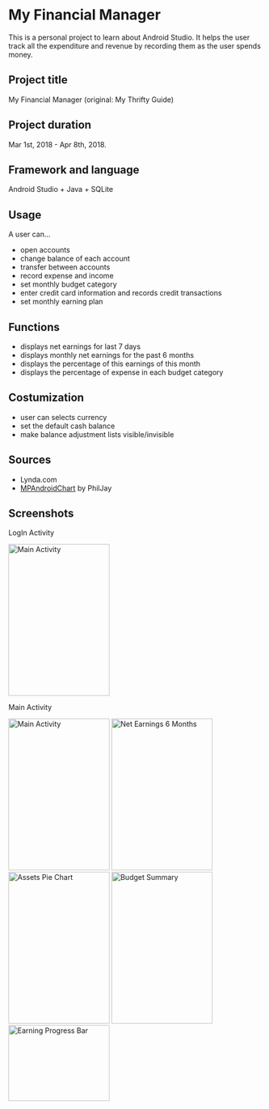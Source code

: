 # My Financial Manager

This is a personal project to learn about Android Studio. It helps the user track all the expenditure and revenue by recording them as the user spends money.

## Project title <br/>
My Financial Manager (original: My Thrifty Guide)

## Project duration <br/>
Mar 1st, 2018 - Apr 8th, 2018.

## Framework and language
Android Studio + Java + SQLite

## Usage
A user can…
<ul>
<li>open accounts</li>
<li>change balance of each account</li>
<li>transfer between accounts</li>
<li>record expense and income</li>
<li>set monthly budget category</li>
<li>enter credit card information and records credit transactions</li>
<li>set monthly earning plan</li>
</ul>

## Functions
<ul>
<li>displays net earnings for last 7 days</li>
<li>displays monthly net earnings for the past 6 months</li>
<li>displays the percentage of this earnings of this month</li>
<li>displays the percentage of expense in each budget category</li>
</ul>

## Costumization
<ul>
<li>user can selects currency</li>
<li>set the default cash balance</li>
<li>make balance adjustment lists visible/invisible</li>
</ul>

## Sources
<ul>
<li>Lynda.com</li>
<li><a href="https://github.com/PhilJay/MPAndroidChart" title="MPAndroidChart github page">MPAndroidChart</a> by PhilJay</li></ul>

## Screenshots
<p>LogIn Activity </p>
<img src="https://peermentor.azurewebsites.net/mfm/login_activity.PNG" width="200" height="300" alt="Main Activity"/>
<p>Main Activity </p>
<img src="https://peermentor.azurewebsites.net/mfm/main_activity1.PNG" width="200" height="300" alt="Main Activity"/>
<img src="https://peermentor.azurewebsites.net/mfm/netearnings_chart.PNG" width="200" height="300" alt="Net Earnings 6 Months"/>
<img src="https://peermentor.azurewebsites.net/mfm/assets_piechart.PNG" width="200" height="300" alt="Assets Pie Chart"/>
<img src="https://peermentor.azurewebsites.net/mfm/budget_summary.PNG" width="200" height="300" alt="Budget Summary"/>
<img src="https://peermentor.azurewebsites.net/mfm/earning_progressbar2.PNG" width="200" height="150" alt="Earning Progress Bar"/>
